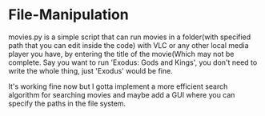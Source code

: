 # File-Manipulation
movies.py is a simple script that can run movies in a folder(with specified path that you can edit inside the code) with VLC or any other local media player you have, by entering the title of the movie(Which may not be complete. Say you want to run 'Exodus: Gods and Kings', you don't need to write the whole thing, just 'Exodus' would be fine.

It's working fine now but I gotta implement a more efficient search algorithm for searching movies and maybe add a GUI where you can specify the paths in the file system.
